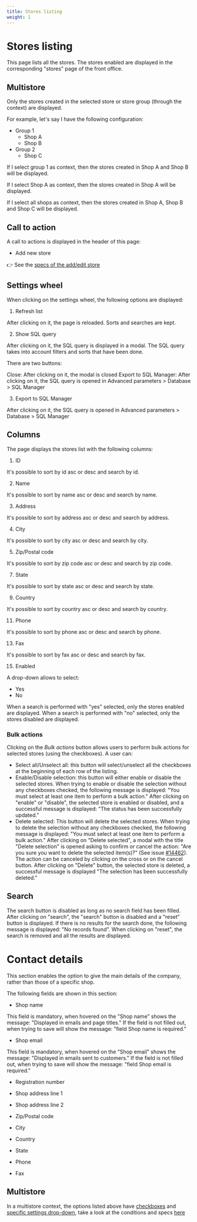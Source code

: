 ```yaml
---
title: Stores listing
weight: 1
---
```


# Stores listing

This page lists all the stores. The stores enabled are displayed in the corresponding "stores" page of the front office.

## Multistore

Only the stores created in the selected store or store group (through the context) are displayed.

For example, let's say I have the following configuration:
- Group 1
  - Shop A
  - Shop B
- Group 2
  - Shop C

If I select group 1 as context, then the stores created in Shop A and Shop B will be displayed.

If I select Shop A as context, then the stores created in Shop A will be displayed.

If I select all shops as context, then the stores created in Shop A, Shop B and Shop C will be displayed.
## Call to action
 
A call to actions is displayed in the header of this page:
 
  - Add new store

👉 See the [specs of the add/edit store](./add-edit-store.md) 

## Settings wheel

When clicking on the settings wheel, the following options are displayed:

1. Refresh list

After clicking on it, the page is reloaded. Sorts and searches are kept.

2. Show SQL query

After clicking on it, the SQL query is displayed in a modal. The SQL query takes into account filters and sorts that have been done.

There are two buttons:

Close: After clicking on it, the modal is closed
Export to SQL Manager: After clicking on it, the SQL query is opened in Advanced parameters > Database > SQL Manager

3. Export to SQL Manager

After clicking on it, the SQL query is opened in Advanced parameters > Database > SQL Manager

## Columns

The page displays the stores list with the following columns:

1. ID

It's possible to sort by id asc or desc and search by id.

2. Name

It's possible to sort by name asc or desc and search by name.

3. Address

It's possible to sort by address asc or desc and search by address.

4. City

It's possible to sort by city asc or desc and search by city.

5. Zip/Postal code

It's possible to sort by zip code asc or desc and search by zip code.

7. State

It's possible to sort by state asc or desc and search by state.

9. Country

It's possible to sort by country asc or desc and search by country.

11. Phone

It's possible to sort by phone asc or desc and search by phone.

13. Fax

It's possible to sort by fax asc or desc and search by fax.

15. Enabled

A drop-down allows to select: 
- Yes
- No
 
When a search is performed with "yes" selected, only the stores enabled are displayed.
When a search is performed with "no" selected, only the stores disabled are displayed.

### Bulk actions

Clicking on the _Bulk actions_ button allows users to perform bulk actions for selected stores (using the checkboxes). A user can:

- Select all/Unselect all: this button will select/unselect all the checkboxes at the beginning of each row of the listing.
- Enable/Disable selection: this button will either enable or disable the selected stores.
When trying to enable or disable the selection without any checkboxes checked, the following message is displayed: "You must select at least one item to perform a bulk action." 
After clicking on "enable"  or "disable", the selected store is enabled or disabled, and a successful message is displayed: "The status has been successfully updated."
- Delete selected: This button will delete the selected stores. 
When trying to delete the selection without any checkboxes checked, the following message is displayed: "You must select at least one item to perform a bulk action."
After clicking on "Delete selected", a modal with the title "Delete selection" is opened asking to confirm or cancel the action: "Are you sure you want to delete the selected item(s)?" (See issue [#14462](https://github.com/PrestaShop/PrestaShop/issues/14462)). The action can be canceled by clicking on the cross or on the cancel button.
After clicking on "Delete" button, the selected store is deleted, a successful message is displayed "The selection has been successfully deleted."

## Search
The search button is disabled as long as no search field has been filled.
After clicking on "search", the "search" button is disabled and a "reset" button is displayed.
If there is no results for the search done, the following message is displayed: "No records found".
When clicking on "reset", the search is removed and all the results are displayed.
# Contact details

This section enables the option to give the main details of the company, rather than those of a specific shop.

The following fields are shown in this section:


- Shop name 

This field is mandatory, when hovered on the "Shop name" shows the message: "Displayed in emails and page titles."
If the field is not filled out, when trying to save will show the message: "field Shop name is required."

- Shop email

This field is mandatory, when hovered on the "Shop email" shows the message: "Displayed in emails sent to customers."
If the field is not filled out, when trying to save will show the message: "field Shop email is required."

- Registration number



- Shop address line 1



- Shop address line 2



- Zip/Postal code



- City



- Country



- State



- Phone



- Fax

## Multistore

In a multistore context, the options listed above have [checkboxes](https://github.com/PrestaShop/PrestaShop/issues/19367) and [specific settings drop-down](https://github.com/PrestaShop/PrestaShop/issues/19319), take a look at the conditions and specs [here](https://github.com/PrestaShop/prestashop-specs/blob/master/content/1.7/back-office/multistoregeneralspecs.md#checkboxes)
